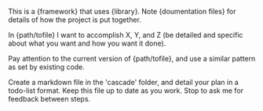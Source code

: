 This is a {framework} that uses {library}. Note {doumentation files} for details of how the project is put together.

In {path/tofile} I want to accomplish X, Y, and Z (be detailed and specific about what you want and how you want it done).

Pay attention to the current version of {path/tofile}, and use a similar pattern as set by existing code.

Create a markdown file in the 'cascade' folder, and detail your plan in a todo-list format. Keep this file up to date as you work. Stop to ask me for feedback between steps.

